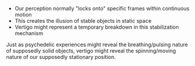 
- Our perception normally "locks onto" specific frames within continuous motion
- This creates the illusion of stable objects in static space
- Vertigo might represent a temporary breakdown in this stabilization mechanism

Just as psychedelic experiences might reveal the breathing/pulsing nature of supposedly solid objects, vertigo might reveal the spinning/moving nature of our supposedly stationary position.